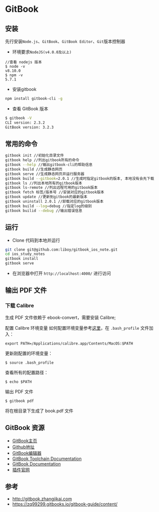 # GitBook

## 安装
先行安装`Node.js`、`GitBook`、`GitBook Editor`、`Git`版本控制器
- 环境要求`NodeJS(v4.0.0及以上)`
```
//查看 nodejs 版本
$ node -v
v8.10.0
$ npm -v
5.7.1
```
- 安装gitbook
```bash
npm install gitbook-cli -g
```
- 查看 GitBook 版本
```bash
$ gitbook -V
CLI version: 2.3.2
GitBook version: 3.2.3
```

## 常用的命令

```bash
gitbook init //初始化目录文件
gitbook help //列出gitbook所有的命令
gitbook --help //输出gitbook-cli的帮助信息
gitbook build //生成静态网页
gitbook serve //生成静态网页并运行服务器
gitbook build --gitbook=2.0.1 //生成时指定gitbook的版本, 本地没有会先下载
gitbook ls //列出本地所有的gitbook版本
gitbook ls-remote //列出远程可用的gitbook版本
gitbook fetch 标签/版本号 //安装对应的gitbook版本
gitbook update //更新到gitbook的最新版本
gitbook uninstall 2.0.1 //卸载对应的gitbook版本
gitbook build --log=debug //指定log的级别
gitbook builid --debug //输出错误信息
```

## 运行
* Clone 代码到本地并运行
```bash
git clone git@github.com:liboy/gitbook_ios_note.git
cd ios_study_notes
gitbook install
gitbook serve
```
* 在浏览器中打开 `http://localhost:4000/` 进行访问

## 输出 PDF 文件
### 下载 Calibre
生成 PDF 文件依赖于 ebook-convert，需要安装 Calibre;

配置 Calibre 环境变量
如何配置环境变量参考[这里](http://wuxiaolong.me/2017/07/19/mac-adb-gradlew/)，在 `.bash_profile` 文件加入：
```
export PATH=/Applications/calibre.app/Contents/MacOS:$PATH
```
更新刚配置的环境变量：
```
$ source .bash_profile
```
查看所有的配置路径：
```
$ echo $PATH
```
输出 PDF 文件
```
$ gitbook pdf
```
将在根目录下生成了 book.pdf 文件


## GitBook 资源

* [GitBook主页](https://www.gitbook.com/)
* [Github地址](https://github.com/GitbookIO/)
* [GitBook编辑器](https://www.gitbook.com/editor/osx)
* [GitBook Toolchain Documentation](http://toolchain.gitbook.com/)
* [GitBook Documentation](http://help.gitbook.com/)
* [插件官网](https://plugins.gitbook.com/)

## 参考
* http://gitbook.zhangjikai.com
* https://zq99299.gitbooks.io/gitbook-guide/content/